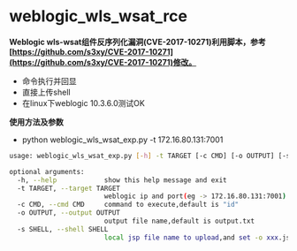 # weblogic_wls_wsat_rce

**Weblogic wls-wsat组件反序列化漏洞(CVE-2017-10271)利用脚本，参考[https://github.com/s3xy/CVE-2017-10271](https://github.com/s3xy/CVE-2017-10271)修改。**




+ 命令执行并回显
+ 直接上传shell
+ 在linux下weblogic 10.3.6.0测试OK

**使用方法及参数**

+ python weblogic_wls_wsat_exp.py -t 172.16.80.131:7001

```bash
usage: weblogic_wls_wsat_exp.py [-h] -t TARGET [-c CMD] [-o OUTPUT] [-s SHELL]

optional arguments:
  -h, --help            show this help message and exit
  -t TARGET, --target TARGET
                        weblogic ip and port(eg -> 172.16.80.131:7001)
  -c CMD, --cmd CMD     command to execute,default is "id"
  -o OUTPUT, --output OUTPUT
                        output file name,default is output.txt
  -s SHELL, --shell SHELL
                        local jsp file name to upload,and set -o xxx.jsp
```